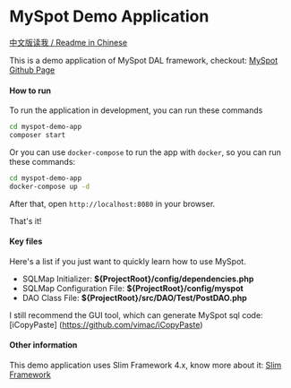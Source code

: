 # MySpot Demo Application

[中文版读我 / Readme in Chinese](README.zh.md)

This is a demo application of MySpot DAL framework, checkout: [MySpot Github Page](https://github.com/vimac/myspot)

#### How to run

To run the application in development, you can run these commands 

```bash
cd myspot-demo-app
composer start
```

Or you can use `docker-compose` to run the app with `docker`, so you can run these commands:
```bash
cd myspot-demo-app
docker-compose up -d
```
After that, open `http://localhost:8080` in your browser.

That's it!

#### Key files

Here's a list if you just want to quickly learn how to use MySpot.

* SQLMap Initializer: **${ProjectRoot}/config/dependencies.php**
* SQLMap Configuration File: **${ProjectRoot}/config/myspot**
* DAO Class File: **${ProjectRoot}/src/DAO/Test/PostDAO.php**

I still recommend the GUI tool, which can generate MySpot sql code: [iCopyPaste] (https://github.com/vimac/iCopyPaste)

#### Other information

This demo application uses Slim Framework 4.x, know more about it: [Slim Framework](http://www.slimframework.com/)
